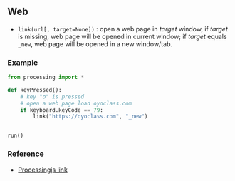## Web

* `link(url[, target=None])` : open a web page in *target* window, if *target* is missing, web page will be opened in current window; if *target* equals `_new`, web page will be opened in a new window/tab.

### Example

```python
from processing import *

def keyPressed():
    # key "o" is pressed
    # open a web page load oyoclass.com
    if keyboard.keyCode == 79:
        link("https://oyoclass.com", "_new")


run()
```

### Reference

* [Processingjs link](http://processing.org/reference/link_.html)
